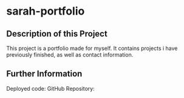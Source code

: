 # sarah-portfolio
## Description of this Project
This project is a portfolio made for myself. It contains projects i have previously finished, as well as contact information. 

## Further Information
Deployed code: 
GitHub Repository: 